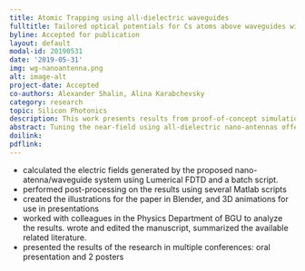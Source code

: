 ```yaml
---
title: Atomic Trapping using all-dielectric waveguides
fulltitle: Tailored optical potentials for Cs atoms above waveguides with focusing dielectric nano-antenna
byline: Accepted for publication
layout: default
modal-id: 20190531
date: '2019-05-31'
img: wg-nanoantenna.png
alt: image-alt
project-date: Accepted
co-authors: Alexander Shalin, Alina Karabchevsky
category: research
topic: Silicon Photonics
description: This work presents results from proof-of-concept simulation of an all-dielectric nano-antenna/waveguide system and its potential application for trapping cold atoms.
abstract: Tuning the near-field using all-dielectric nano-antennas offers a promising approach for trapping atoms, which could enable strong single-atom/photon coupling. We report the simulation results of an optical trapping concept, in which a silicon nano-antenna produces a trapping potential for atoms in a chip-scale configuration. Using counter-propagating incident fields, bichromatically detuned from the atomic cesium D-lines, we numerically investigate the dependence of the nano-antenna shape and geometry on the optical potential. We show that the near-field potential landscape can be tailored by tuning the evanescent field of the waveguide.
doilink:
pdflink:
---
```


* calculated the electric fields generated by the proposed nano-atenna/waveguide system using Lumerical FDTD and a batch script.
* performed post-processing on the results using several Matlab scripts
* created the illustrations for the paper in Blender, and 3D animations for use in presentations
* worked with colleagues in the Physics Department of BGU to analyze the results. wrote and edited the manuscript, summarized the available related literature.
* presented the results of the research in multiple conferences: oral presentation and 2 posters
